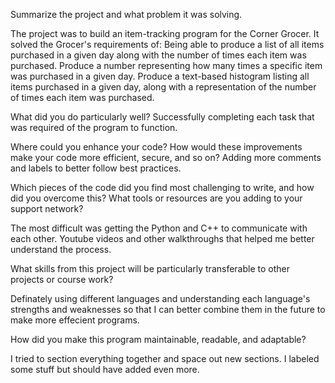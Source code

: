 Summarize the project and what problem it was solving.

The project was to build an item-tracking program for the Corner Grocer. 
It solved the Grocer's requirements of: 
  Being able to produce a list of all items purchased in a given day along with the number of times each item was purchased.
  Produce a number representing how many times a specific item was purchased in a given day.
  Produce a text-based histogram listing all items purchased in a given day, along with a representation of the number of times each item was purchased.
  
  
What did you do particularly well?
Successfully completing each task that was required of the program to function.


Where could you enhance your code? How would these improvements make your code more efficient, secure, and so on?
Adding more comments and labels to better follow best practices.



Which pieces of the code did you find most challenging to write, and how did you overcome this? What tools or resources are you adding to your support network?

The most difficult was getting the Python and C++ to communicate with each other. Youtube videos and other walkthroughs that helped me better understand the process. 



What skills from this project will be particularly transferable to other projects or course work?

Definately using different languages and understanding each language's strengths and weaknesses so that I can better combine them in the future to make more effecient programs.



How did you make this program maintainable, readable, and adaptable?

I tried to section everything together and space out new sections. I labeled some stuff but should have added even more. 

